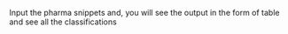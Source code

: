 Input the pharma snippets and, you will see the output in the form of table and see all the classifications
